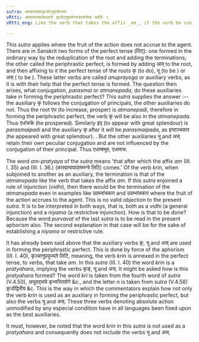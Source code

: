```yaml
---
sutra: आम्प्रत्ययवत्कृञोऽनुप्रयोगस्य
vRtti: आम्प्रत्ययस्थेवधातोः कृञोऽनुप्रयोगस्यात्मनेपदं भवति ॥
vRtti_eng: Like the verb that takes the affix _am_, if the verb be conjugated with the _Atmanepada_ terminations, so of the verb _kri_ when subjoined thereto as an auxiliary, the terminations are of the _Atmanepada_, even when the fruit of the action does not accrue to the agent.

---
```

This _sutra_ applies where the fruit of the action does not accrue to the agent. There are in Sanskrit two forms of the perfect tense (लिट्): one formed in the ordinary way by the reduplication of the root and adding the terminations; the other called the periphrastic perfect, is formed by adding आम् to the root, and then affixing to it the perfect tense of the roots कृ (to do), भू (to be ) or अस् ( to be ). These latter verbs are called _anuprayoga_ or auxiliary verbs, as it is with their help that the perfect tense is formed. The question then arises, what conjugation, _parasmai_ or _atmanepada_, do these auxiliaries take in forming the periphrastic perfect? This _sutra_ supplies the answer :--the auxiliary कृ follows the conjugation of principals, the other auxiliaries do not. Thus the root एध (to increase, prosper) is _atmanepadi_, therefore in forming the periphrastic perfect, the verb कृ will be also in the _atmanepada_. Thus एधांचक्रे (he prospered). Similarly इद् (to appear with great splendour) is _parasmaipadi_ and the auxiliary कृ after it will be _parasmaipada_, as इन्दाञ्चकार (he appeared with great splendour).
.
But the other auxiliaries भू and अस् retain their own peculiar conjugation and are not influenced by the conjugation of their principal. Thus एधाम्बभूव, एधामास.

The word _am_-_pratyaya_ of the _sutra_ means 'that after which the affix _am_ (III. I. 35) and (III. I. 36.) (कास्प्रत्ययादाममन्त्रे लिटि) comes.' Of the verb _krin_, when subjoined to another as an auxiliary, the termination is that of the _atmanepada_ like the verb that takes the affix _am_. If this _sutra_ enjoined a rule of injunction (_vidhi_), then there would be the termination of the _atmanepada_ even in examples like उदब्जांचकार and उदम्भांचकार where the fruit of the action accrues to the agent. This is no valid objection to the present _sutra_. It is to be interpreted in both ways, that is, both as a _vidhi_ (a general injunction) and a _niyama_ (a restrictive injunction). How is that to be done? Because the word _purvavat_ of the last _sutra_ is to be read in the present aphorism also. The second explanation in that case will be for the sake of establishing a _niyama_ or restrictive rule.

It has already been said above that the auxiliary verbs कृ, भू and अस् are used in forming the periphrastic perfect. This is done by force of the aphorism (III. I. 40), कृञ्चानुप्रयुज्यते लिटि, meaning, the verb _krin_ is annexed in the perfect tense, to verbs, that take _am_. In this _sutra_ (III. I. 40) the word _krin_ is a _pratyahara_, implying the verbs कृङ्, भू and अस्. It might be asked how is this _pratyahara_ formed? The word _kri_ is taken from the fourth word of _sutra_ (V.4.50), अभूतद्भावे कृभ्वस्तियोगे &c., and the letter _n_ is taken from _sutra_ (V.4.58) कृञोद्वितीय &c. This is the way in which the commentators explain how not only the verb _krin_ is used as an auxiliary in forming the periphrastic perfect, but also the verbs भू and अस्. These three verbs denoting absolute action unmodified by any especial condition have in all languages been fixed upon as the best auxiliaries.

It must, however, be noted that the word _krin_ in this _sutra_ is not used as a _pratyahara_ and consequently does not include the verbs भू and अस्.